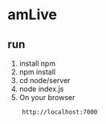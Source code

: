 # amLive

## run
1. install npm
2. npm install
3. cd node/server
4. node index.js
5. On your browser
```
    http://localhost:7000
```
